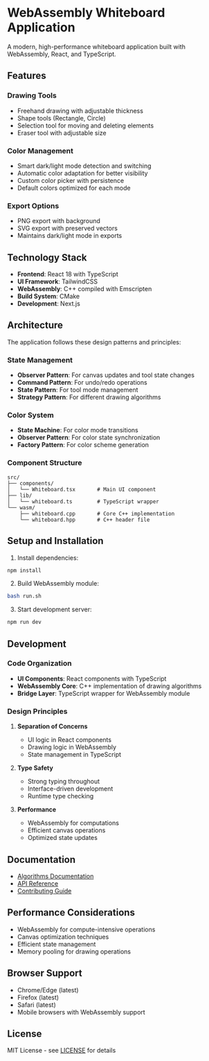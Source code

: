 # WebAssembly Whiteboard Application

A modern, high-performance whiteboard application built with WebAssembly, React, and TypeScript.

## Features

### Drawing Tools
- Freehand drawing with adjustable thickness
- Shape tools (Rectangle, Circle)
- Selection tool for moving and deleting elements
- Eraser tool with adjustable size

### Color Management
- Smart dark/light mode detection and switching
- Automatic color adaptation for better visibility
- Custom color picker with persistence
- Default colors optimized for each mode

### Export Options
- PNG export with background
- SVG export with preserved vectors
- Maintains dark/light mode in exports

## Technology Stack

- **Frontend**: React 18 with TypeScript
- **UI Framework**: TailwindCSS
- **WebAssembly**: C++ compiled with Emscripten
- **Build System**: CMake
- **Development**: Next.js

## Architecture

The application follows these design patterns and principles:

### State Management
- **Observer Pattern**: For canvas updates and tool state changes
- **Command Pattern**: For undo/redo operations
- **State Pattern**: For tool mode management
- **Strategy Pattern**: For different drawing algorithms

### Color System
- **State Machine**: For color mode transitions
- **Observer Pattern**: For color state synchronization
- **Factory Pattern**: For color scheme generation

### Component Structure
```
src/
├── components/
│   └── Whiteboard.tsx       # Main UI component
├── lib/
│   └── whiteboard.ts        # TypeScript wrapper
└── wasm/
    ├── whiteboard.cpp       # Core C++ implementation
    └── whiteboard.hpp       # C++ header file
```

## Setup and Installation

1. Install dependencies:
```bash
npm install
```

2. Build WebAssembly module:
```bash
bash run.sh
```

3. Start development server:
```bash
npm run dev
```

## Development

### Code Organization
- **UI Components**: React components with TypeScript
- **WebAssembly Core**: C++ implementation of drawing algorithms
- **Bridge Layer**: TypeScript wrapper for WebAssembly module

### Design Principles
1. **Separation of Concerns**
   - UI logic in React components
   - Drawing logic in WebAssembly
   - State management in TypeScript

2. **Type Safety**
   - Strong typing throughout
   - Interface-driven development
   - Runtime type checking

3. **Performance**
   - WebAssembly for computations
   - Efficient canvas operations
   - Optimized state updates

## Documentation

- [Algorithms Documentation](./ALGORITHMS.md)
- [API Reference](./API.md)
- [Contributing Guide](./CONTRIBUTING.md)

## Performance Considerations

- WebAssembly for compute-intensive operations
- Canvas optimization techniques
- Efficient state management
- Memory pooling for drawing operations

## Browser Support

- Chrome/Edge (latest)
- Firefox (latest)
- Safari (latest)
- Mobile browsers with WebAssembly support

## License

MIT License - see [LICENSE](./LICENSE) for details
